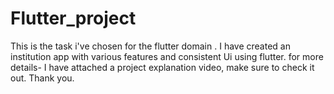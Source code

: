 # Flutter_project
This is the task i've chosen for the flutter domain . I have created an institution app with various features and consistent Ui using flutter. for more details- I have attached a project explanation video, make sure to check it out. Thank you.
